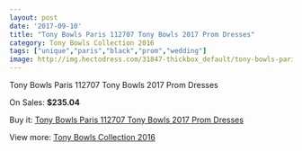 ```yaml
---
layout: post
date: '2017-09-10'
title: "Tony Bowls Paris 112707 Tony Bowls 2017 Prom Dresses"
category: Tony Bowls Collection 2016
tags: ["unique","paris","black","prom","wedding"]
image: http://img.hectodress.com/31847-thickbox_default/tony-bowls-paris-112707-tony-bowls-2012-prom-dresses.jpg
---
```

Tony Bowls Paris 112707 Tony Bowls 2017 Prom Dresses

On Sales: **$235.04**
<a href="https://www.hectodress.com/tony-bowls-collection-2013/14507-tony-bowls-paris-112707-tony-bowls-2012-prom-dresses.html"><amp-img layout="responsive" width="600" height="600" src="//img.hectodress.com/31847-thickbox_default/tony-bowls-paris-112707-tony-bowls-2012-prom-dresses.jpg" alt="Tony Bowls Paris 112707 Tony Bowls 2017 Prom Dresses 0" /></a>
<a href="https://www.hectodress.com/tony-bowls-collection-2013/14507-tony-bowls-paris-112707-tony-bowls-2012-prom-dresses.html"><amp-img layout="responsive" width="600" height="600" src="//img.hectodress.com/31851-thickbox_default/tony-bowls-paris-112707-tony-bowls-2012-prom-dresses.jpg" alt="Tony Bowls Paris 112707 Tony Bowls 2017 Prom Dresses 1" /></a>
<a href="https://www.hectodress.com/tony-bowls-collection-2013/14507-tony-bowls-paris-112707-tony-bowls-2012-prom-dresses.html"><amp-img layout="responsive" width="600" height="600" src="//img.hectodress.com/31850-thickbox_default/tony-bowls-paris-112707-tony-bowls-2012-prom-dresses.jpg" alt="Tony Bowls Paris 112707 Tony Bowls 2017 Prom Dresses 2" /></a>
<a href="https://www.hectodress.com/tony-bowls-collection-2013/14507-tony-bowls-paris-112707-tony-bowls-2012-prom-dresses.html"><amp-img layout="responsive" width="600" height="600" src="//img.hectodress.com/31849-thickbox_default/tony-bowls-paris-112707-tony-bowls-2012-prom-dresses.jpg" alt="Tony Bowls Paris 112707 Tony Bowls 2017 Prom Dresses 3" /></a>
<a href="https://www.hectodress.com/tony-bowls-collection-2013/14507-tony-bowls-paris-112707-tony-bowls-2012-prom-dresses.html"><amp-img layout="responsive" width="600" height="600" src="//img.hectodress.com/31848-thickbox_default/tony-bowls-paris-112707-tony-bowls-2012-prom-dresses.jpg" alt="Tony Bowls Paris 112707 Tony Bowls 2017 Prom Dresses 4" /></a>

Buy it: [Tony Bowls Paris 112707 Tony Bowls 2017 Prom Dresses](https://www.hectodress.com/tony-bowls-collection-2013/14507-tony-bowls-paris-112707-tony-bowls-2012-prom-dresses.html "Tony Bowls Paris 112707 Tony Bowls 2017 Prom Dresses")

View more: [Tony Bowls Collection 2016](https://www.hectodress.com/259-tony-bowls-collection-2013 "Tony Bowls Collection 2016")